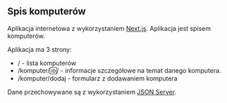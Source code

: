 ## Spis komputerów
Aplikacja internetowa z wykorzystaniem [Next.js](https://nextjs.org/). Aplikacja jest spisem komputerów.

Aplikacja ma 3 strony:
- / - lista komputerów
- /komputer/:id:/ - informacje szczegółowe na temat danego komputera.
- /komputer/dodaj - formularz z dodawaniem komputera

Dane przechowywane są z wykorzystaniem [JSON Server](https://github.com/typicode/json-server). 
